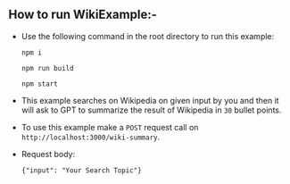 ## How to run WikiExample:-
- Use the following command in the root directory to run this example:

    `npm i`

    `npm run build`

    `npm start`

- This example searches on Wikipedia on given input by you and then it will ask to GPT to summarize the result of Wikipedia in `30` bullet points.

- To use this example make a `POST` request call on `http://localhost:3000/wiki-summary`.
- Request body: 
      
    `{"input": "Your Search Topic"}`